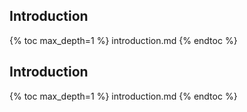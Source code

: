 ## Introduction

{% toc max_depth=1 %}
introduction.md
{% endtoc %}

## Introduction

{% toc max_depth=1 %}
introduction.md
{% endtoc %}

